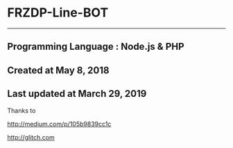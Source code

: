 # FRZDP-Line-BOT
-----------------------------
Programming Language : Node.js & PHP
-----------------------------
Created at May 8, 2018
-----------------------------
Last updated at March 29, 2019
-----------------------------
Thanks to

http://medium.com/p/105b9839cc1c

http://glitch.com
